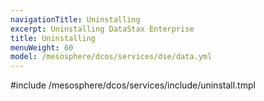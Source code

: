 ```yaml
---
navigationTitle: Uninstalling 
excerpt: Uninstalling DataStax Enterprise
title: Uninstalling 
menuWeight: 60
model: /mesosphere/dcos/services/dse/data.yml
---
```


#include /mesosphere/dcos/services/include/uninstall.tmpl
